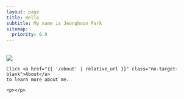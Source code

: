 ```yaml
---
layout: page
title: Hello
subtitle: My name is Jeonghoon Park
sitemap:
  priority: 0.9
---
```


<br>

<img src="{{ '/assets/img/profile1.jpg' | relative_url }}" id="main-img">

<div id="describe-text">
	<p></p>

	Click <a href="{{ '/about' | relative_url }}" class="no-target-blank">About</a> 
	to learn more about me.

	<p></p>
</div>